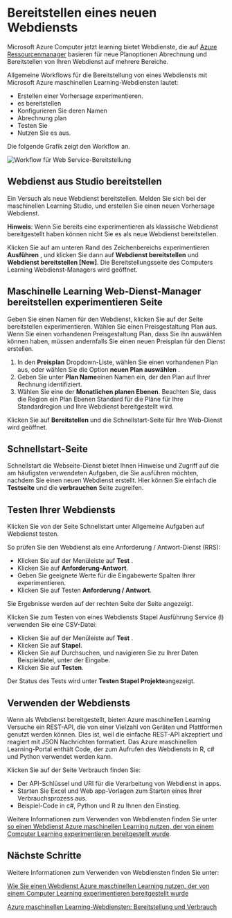 <properties
   pageTitle="Bereitstellen eines neuen Webdienst"
   description="Der Workflow der Bereitstellung von einer Cloud-basierten Webdienst"
   services="machine-learning"
   documentationCenter=""
   authors="vDonGlover"
   manager="raymondl"
   editor=""/>

<tags
    ms.service="machine-learning"
    ms.workload="data-services"
    ms.tgt_pltfrm="na"
    ms.devlang="na"
    ms.topic="article"
    ms.date="10/04/2016"
    ms.author="v-donglo"/>

# <a name="deploy-a-new-web-service"></a>Bereitstellen eines neuen Webdiensts

Microsoft Azure Computer jetzt learning bietet Webdienste, die auf [Azure Ressourcenmanager](../azure-resource-manager/resource-group-overview.md) basieren für neue Planoptionen Abrechnung und Bereitstellen von Ihren Webdienst auf mehrere Bereiche.

Allgemeine Workflows für die Bereitstellung von eines Webdiensts mit Microsoft Azure maschinellen Learning-Webdiensten lautet:

* Erstellen einer Vorhersage experimentieren.
* es bereitstellen
* Konfigurieren Sie deren Namen
* Abrechnung plan
* Testen Sie
* Nutzen Sie es aus.

Die folgende Grafik zeigt den Workflow an.

![Workflow für Web Service-Bereitstellung][1]
 
## <a name="deploy-web-service-from-studio"></a>Webdienst aus Studio bereitstellen 

Ein Versuch als neue Webdienst bereitstellen. Melden Sie sich bei der maschinellen Learning Studio, und erstellen Sie einen neuen Vorhersage Webdienst. 

**Hinweis**: Wenn Sie bereits eine experimentieren als klassische Webdienst bereitgestellt haben können nicht Sie es als neue Webdienst bereitstellen.
 
Klicken Sie auf am unteren Rand des Zeichenbereichs experimentieren **Ausführen** , und klicken Sie dann auf **Webdienst bereitstellen** und **Webdienst bereitstellen [New]**. Die Bereitstellungsseite des Computers Learning Webdienst-Managers wird geöffnet.

## <a name="machine-learning-web-service-manager-deploy-experiment-page"></a>Maschinelle Learning Web-Dienst-Manager bereitstellen experimentieren Seite
Geben Sie einen Namen für den Webdienst, klicken Sie auf der Seite bereitstellen experimentieren.
Wählen Sie einen Preisgestaltung Plan aus. Wenn Sie einen vorhandenen Preisgestaltung Plan, dass Sie ihn auswählen können haben, müssen andernfalls Sie einen neuen Preisplan für den Dienst erstellen. 

1.  In den **Preisplan** Dropdown-Liste, wählen Sie einen vorhandenen Plan aus, oder wählen Sie die Option **neuen Plan auswählen** .
2.  Geben Sie unter **Plan Name**einen Namen ein, der den Plan auf Ihrer Rechnung identifiziert.
3.  Wählen Sie eine der **Monatlichen planen Ebenen**. Beachten Sie, dass die Region ein Plan Ebenen Standard für die Pläne für Ihre Standardregion und Ihre Webdienst bereitgestellt wird.

Klicken Sie auf **Bereitstellen** und die Schnellstart-Seite für Ihre Web-Dienst wird geöffnet.

## <a name="quickstart-page"></a>Schnellstart-Seite
Schnellstart die Webseite-Dienst bietet Ihnen Hinweise und Zugriff auf die am häufigsten verwendeten Aufgaben, die Sie ausführen möchten, nachdem Sie einen neuen Webdienst erstellt. Hier können Sie einfach die **Testseite** und die **verbrauchen** Seite zugreifen.

## <a name="testing-your-web-service"></a>Testen Ihrer Webdiensts

Klicken Sie von der Seite Schnellstart unter Allgemeine Aufgaben auf Webdienst testen.   

So prüfen Sie den Webdienst als eine Anforderung / Antwort-Dienst (RRS):

* Klicken Sie auf der Menüleiste auf **Test** .
* Klicken Sie auf **Anforderung-Antwort**.
* Geben Sie geeignete Werte für die Eingabewerte Spalten Ihrer experimentieren.
* Klicken Sie auf Testen **Anforderung / Antwort**.

Sie Ergebnisse werden auf der rechten Seite der Seite angezeigt.

Klicken Sie zum Testen von eines Webdiensts Stapel Ausführung Service (l) verwenden Sie eine CSV-Datei:

* Klicken Sie auf der Menüleiste auf **Test** .
* Klicken Sie auf **Stapel**.
* Klicken Sie auf Durchsuchen, und navigieren Sie zu Ihrer Daten Beispieldatei, unter der Eingabe.
* Klicken Sie auf **Testen**.

Der Status des Tests wird unter **Testen Stapel Projekte**angezeigt.

## <a name="consuming-your-web-service"></a>Verwenden der Webdiensts

Wenn als Webdienst bereitgestellt, bieten Azure maschinellen Learning Versuche ein REST-API, die von einer Vielzahl von Geräten und Plattformen genutzt werden können. Dies ist, weil die einfache REST-API akzeptiert und reagiert mit JSON Nachrichten formatiert. Das Azure maschinellen Learning-Portal enthält Code, der zum Aufrufen des Webdiensts in R, c# und Python verwendet werden kann.
 
Klicken Sie auf der Seite Verbrauch finden Sie:

* Der API-Schlüssel und URI für die Verarbeitung von Webdienst in apps.
* Starten Sie Excel und Web app-Vorlagen zum Starten eines Ihrer Verbrauchsprozess aus.
* Beispiel-Code in c#, Python und R zu Ihnen den Einstieg.

Weitere Informationen zum Verwenden von Webdiensten finden Sie unter [so einen Webdienst Azure maschinellen Learning nutzen, der von einem Computer Learning experimentieren bereitgestellt wurde](machine-learning-consume-web-services.md).

## <a name="next-steps"></a>Nächste Schritte

Weitere Informationen zum Verwenden von Webdiensten finden Sie unter:

[Wie Sie einen Webdienst Azure maschinellen Learning nutzen, der von einem Computer Learning experimentieren bereitgestellt wurde](machine-learning-consume-web-services.md)

[Azure maschinellen Learning-Webdiensten: Bereitstellung und Verbrauch](machine-learning-deploy-consume-web-service-guide.md)

<!--Image references-->
[1]: ./media/machine-learning-webservice-deploy-a-web-service/armdeploymentworkflow.png


<!--links-->
